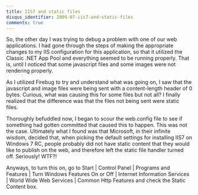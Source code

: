 ```yaml
---
title: IIS7 and static files
disqus_identifier: 2009-07-iis7-and-static-files
comments: true
---
```


So, the other day I was trying to debug a problem with one of our web applications. I had gone through the steps of making the appropriate changes to my IIS configuration for this application, so that it utilized the Classic .NET App Pool and everything seemed to be running properly. That is, until I noticed that some javascript files and some images were not rendering properly.

As I utilized Firebug to try and understand what was going on, I saw that the javascript and image files were being sent with a content-length header of 0 bytes. Curious, what was causing this for some files but not all? I finally realized that the difference was that the files not being sent were static files.

Thoroughly befuddled now, I began to scour the web.config file to see if something had gotten committed that caused this to happen. This was not the case. Ultimately what I found was that Microsoft, in their infinite wisdom, decided that, when picking the default settings for installing IIS7 on Windows 7 RC, people probably did not have static content that they would like to publish on the web, and therefore left the static file handler turned off. Seriously! WTF?! 

Anyways, to turn this on, go to Start | Control Panel | Programs and Features | Turn Windows Features On or Off | Internet Information Services | World Wide Web Services | Common Http Features and check the Static Content box.
